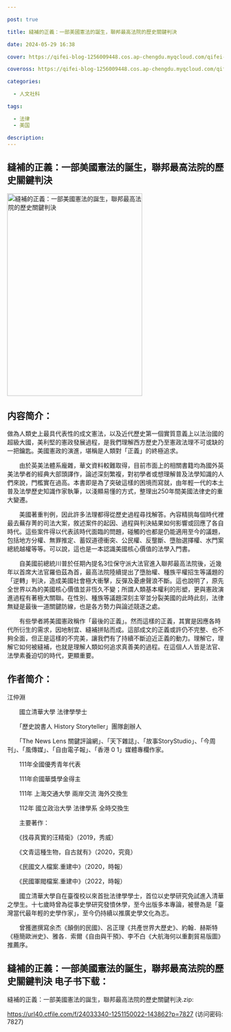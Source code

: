 ```yaml
---

post: true

title: 縫補的正義：一部美國憲法的誕生，聯邦最高法院的歷史關鍵判決

date: 2024-05-29 16:38

cover: https://qifei-blog-1256009448.cos.ap-chengdu.myqcloud.com/qifei-blog/6561ec1dc458853aef458351.jpg

coveross: https://qifei-blog-1256009448.cos.ap-chengdu.myqcloud.com/qifei-blog/6561ec1dc458853aef458351.jpg

categories:

  - 人文社科

tags:

  - 法律
  - 美国

description:
---
```


## 縫補的正義：一部美國憲法的誕生，聯邦最高法院的歷史關鍵判決
<img alt="縫補的正義：一部美國憲法的誕生，聯邦最高法院的歷史關鍵判決 " class="aligncenter loading" data-was-processed="true" decoding="async" fetchpriority="high" height="471" src="https://qifei-blog-1256009448.cos.ap-chengdu.myqcloud.com/qifei-blog/6561ec1dc458853aef458351.jpg" style="cursor: zoom-in;" width="314"/>

## 内容简介：

做為人類史上最具代表性的成文憲法，以及近代歷史第一個實質意義上以法治國的超級大國，美利堅的憲政發展過程，是我們理解西方歷史乃至憲政法理不可或缺的一把鑰匙。美國憲政的演進，堪稱是人類對「正義」的終極追求。

　　由於英美法體系龐雜，華文資料較難取得，目前市面上的相關書籍均為國外英美法學者的經典大部頭譯作，論述深刻繁複，對初學者或想理解普及法學知識的人們來說，門檻實在過高。本書即是為了突破這樣的困境而寫就，由年輕一代的本土普及法學歷史知識作家執筆，以淺顯易懂的方式，整理出250年間美國法律史的重大變遷。

　　美國著重判例，因此許多法理都得從歷史過程尋找解答。內容精挑每個時代裡最去蕪存菁的司法大案，敘述案件的起因、過程與判決結果如何影響或回應了各自時代。這些案件得以代表該時代面臨的問題，碰觸的也都是仍能適用至今的議題，包括地方分權、無罪推定、蓄奴道德衝突、公民權、反壟斷、墮胎選擇權、水門案總統越權等等。可以說，這也是一本認識美國核心價值的法學入門書。

　　自美國前總統川普於任期內提名3位保守派大法官進入聯邦最高法院後，近幾年以首席大法官羅伯茲為首，最高法院陸續提出了墮胎權、種族平權招生等議題的「逆轉」判決，造成美國社會極大衝擊，反彈及憂慮聲浪不斷。這也說明了，原先全世界以為的美國核心價值並非恆久不變；所謂人類基本權利的形塑，更與憲政演進過程有著極大關聯。在性別、種族等議題深刻主宰並分裂美國的此時此刻，法律無疑是最後一道關鍵防線，也是各方勢力與論述競逐之處。

　　有些學者將美國憲政稱作「最後的正義」。然而這樣的正義，其實是因應各時代所衍生的需求，因地制宜、縫補拼貼而成。這部成文的正義或許仍不完整、也不夠全面，但正是這樣的不完美，讓我們有了持續不斷迫近正義的動力。理解它，理解它如何被縫補，也就是理解人類如何追求真善美的過程。在這個人人皆是法官、法學素養迫切的時代，更顯重要。

## 作者简介：

江仲淵

　　國立清華大學 法律學學士<br/>

　　「歷史說書人 History Storyteller」團隊創辦人

　　「The News Lens 關鍵評論網」、「天下雜誌」、「故事StoryStudio」、「今周刊」、「風傳媒」、「自由電子報」、「香港 0 1」媒體專欄作家。

　　111年全國優秀青年代表<br/>

　　111年俞國華獎學金得主<br/>

　　111年 上海交通大學 兩岸交流 海外交換生<br/>

　　112年 國立政治大學 法律學系 全時交換生

　　主要著作：<br/>

　　《找尋真實的汪精衛》（2019，秀威）<br/>

　　《文青這種生物，自古就有》（2020，究竟）<br/>

　　《民國文人檔案.重建中》（2020，時報）<br/>

　　《民國軍閥檔案.重建中》（2022，時報）

　　國立清華大學自在臺復校以來首批法律學學士，首位以史學研究免試進入清華之學生。十七歲時曾為從事史學研究發憤休學，至今出版多本專論，被譽為是「臺灣當代最年輕的史學作家」，至今仍持續以推廣史學文化為志。

　　曾獲邀撰寫余杰《顛倒的民國》、呂正理《共產世界大歷史》、約翰．赫斯特《極簡歐洲史》、雅各．索爾《自由與干預》、李不白《大航海何以重劃貿易版圖》推薦序。

## 縫補的正義：一部美國憲法的誕生，聯邦最高法院的歷史關鍵判決 电子书下载：

縫補的正義：一部美國憲法的誕生，聯邦最高法院的歷史關鍵判決.zip: 

https://url40.ctfile.com/f/24033340-1251150022-143862?p=7827 (访问密码: 7827)
